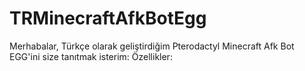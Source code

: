# TRMinecraftAfkBotEgg

Merhabalar, Türkçe olarak geliştirdiğim Pterodactyl Minecraft Afk Bot EGG'ini size tanıtmak isterim:
Özellikler:
